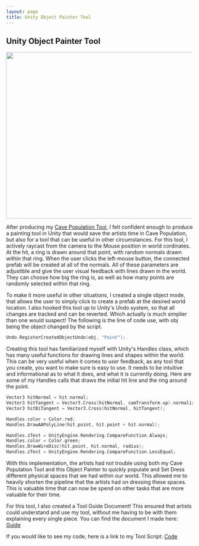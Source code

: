 ```yaml
---
layout: page
title: Unity Object Painter Tool
---
```


## Unity Object Painter Tool

<img src="{{site.url}}{{site.baseurl}}/assets/img/toolProjects/painter/i1.png" width="600" height="450">

After producing my <a href="{{site.url}}{{site.baseurl}}/toolProjects/population/">Cave Population Tool</a>, I felt confident enough to produce a painting tool in Unity that would save the artists time in Cave Population, but also for a tool that can be useful in other circumstances. For this tool, I actively raycast from the camera to the Mouse position in world cordinates. At the hit, a ring is drawn around that point, with random normals drawn within that ring. When the user clicks the left-mouse button, the connected prefab will be created at all of the normals. All of these parameters are adjustible and give the user visual feedback with lines drawn in the world. They can choose how big the ring is, as well as how many points are randomly selected within that ring. 

To make it more useful in other situations, I created a single object mode, that allows the user to simply click to create a prefab at the desired world location. I also hooked this tool up to Unity's Undo system, so that all changes are tracked and can be reverted. Which actually is much simplier than one would suspect! The following is the line of code use, with obj being the object changed by the script.

```cpp
Undo.RegisterCreatedObjectUndo(obj, "Paint");
```

Creating this tool has familiarized myself with Unity's Handles class, which has many useful functions for drawing lines and shapes within the world. This can be very useful when it comes to user feedback, as any tool that you create, you want to make sure is easy to use. It needs to be intuitive and informational as to what it does, and what it is currently doing. Here are some of my Handles calls that draws the initial hit line and the ring around the point.

```cpp
Vector3 hitNormal = hit.normal;
Vector3 hitTangent = Vector3.Cross(hitNormal, camTransform.up).normalized;
Vector3 hitBiTangent = Vector3.Cross(hitNormal, hitTangent);

Handles.color = Color.red;
Handles.DrawAAPolyLine(hit.point, hit.point + hit.normal);

Handles.zTest = UnityEngine.Rendering.CompareFunction.Always;
Handles.color = Color.green;
Handles.DrawWireDisc(hit.point, hit.normal, radius);
Handles.zTest = UnityEngine.Rendering.CompareFunction.LessEqual;
```

With this implementation, the artists had not trouble using both my Cave Population Tool and this Object Painter to quickly populate and Set Dress different physical spaces that we had within our world. This allowed me to heavily shorten the pipeline that the artists had on dressing these spaces. This is valuable time that can now be spend on other tasks that are more valuable for their time.

For this tool, I also created a Tool Guide Document! This ensured that artists could understand and use my tool, without me having to be with them explaining every single piece. You can find the document I made here: <a href="{{site.url}}{{site.baseurl}}/toolProjects/painter/guide.html/">Guide</a>

If you would like to see my code, here is a link to my Tool Script: <a href="{{site.url}}{{site.baseurl}}/toolProjects/painter/script.html/">Code</a>
